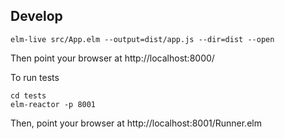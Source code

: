 ## Develop

```
elm-live src/App.elm --output=dist/app.js --dir=dist --open
```

Then point your browser at http://localhost:8000/

To run tests
```
cd tests
elm-reactor -p 8001
```

Then, point your browser at http://localhost:8001/Runner.elm
